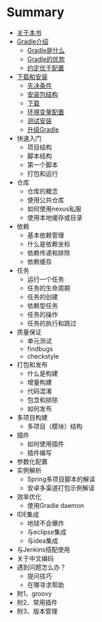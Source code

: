 # Summary

* [关于本书](README.md)
* [Gradle介绍](book/ch1/index.md)
   * [Gradle是什么](book/ch1/1.1.Gradle是什么.md)
   * [Gradle的优势](book/ch1/1.2.Gradle的优势.md)
   * [约定优于配置](book/ch1/1.3.约定优于配置.md)
* [下载和安装](book/ch2/index.md)
   * [先决条件](book/ch2/先决条件.md)
   * [安装包结构](book/ch2/安装包结构.md)
   * [下载](book/ch2/下载.md)
   * [环境变量配置](book/ch2/环境变量配置.md)
   * [测试安装](book/ch2/测试安装.md)
   * [升级Gradle](book/ch2/Gradle升级.md)
* 快速入门
   * 项目结构
   * 脚本结构
   * 第一个脚本
   * 打包和运行
* 仓库
   * 仓库的概念
   * 使用公共仓库
   * 如何使用nexus私服
   * 使用本地缓存或目录
* 依赖
   * 基本依赖管理
   * 什么是依赖坐标
   * 依赖传递和排除
   * 依赖缓存
* 任务
   * 运行一个任务
   * 任务的生命周期
   * 任务的创建
   * 依赖型任务
   * 任务的操作
   * 任务的执行和跳过
* 质量保证
   * 单元测试
   * findbugs
   * checkstyle
* 打包和发布
   * 什么是构建
   * 增量构建
   * 代码混淆
   * 包含和排除
   * 如何发布
* 多项目构建
   * 多项目（模块）结构
* 插件
   * 如何使用插件
   * 插件编写
* 参数化配置
* 实例解析
   * Spring多项目脚本的解读
   * 安卓多渠道打包示例解读
* 效率优化
   * 使用Gradle daemon
* IDE集成
   * 地球不会爆炸
   * 与eclipse集成
   * 与idea集成
* 与Jenkins搭配使用
* 关于中文编码
* 遇到问题怎么办？
   * 提问技巧
   * 在哪寻求帮助
* 附1、groovy
* 附2、常用插件
* 附3、版本管理

